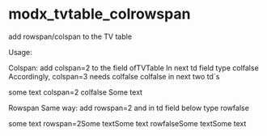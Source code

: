 # modx_tvtable_colrowspan

add rowspan/colspan to the TV table

Usage:

Colspan:
add colspan=2 to the field ofTVTable
In next td field type colfalse
Accordingly, colspan=3 needs colfalse colfalse in next two td`s
<td>some text colspan=2</td>
<td>colfalse</td>
<td>Some text</td>

Rowspan
Same way:
add rowspan=2
and in td field below type rowfalse
<tr>
  <td>some text rowspan=2</td><td>Some text</td><td>Some text</td>
</tr>
<tr>
  <td>rowfalse</td><td>Some text</td><td>Some text</td>
</tr>

